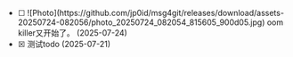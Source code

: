 - [ ] <!--[250] [201728830]--> ![Photo](https://github.com/jp0id/msg4git/releases/download/assets-20250724-082056/photo_20250724_082054_815605_900d05.jpg) oom killer又开始了。 (2025-07-24)

- [x] <!--[226] [201728830]--> 测试todo (2025-07-21)
